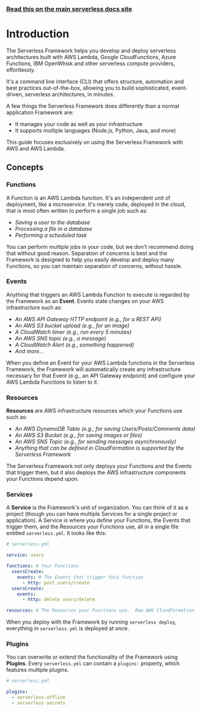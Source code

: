 <!--
title: Serverless Framework - AWS Lambda Guide - Introduction
menuText: Intro
menuOrder: 1
description: An introduction to using AWS and AWS Lambda with the Serverless Framework.
layout: Doc
-->

<!-- DOCS-SITE-LINK:START automatically generated  -->
### [Read this on the main serverless docs site](https://www.serverless.com/framework/docs/providers/aws/guide/intro)
<!-- DOCS-SITE-LINK:END -->

# Introduction

The Serverless Framework helps you develop and deploy serverless architectures built with AWS Lambda, Google CloudFunctions, Azure Functions, IBM OpenWhisk and other serverless compute providers, effortlessly.

It's a command line interface (CLI) that offers structure, automation and best practices out-of-the-box, allowing you to build sophisticated, event-driven, serverless architectures, in minutes.  

A few things the Serverless Framework does differently than a normal application Framework are:

* It manages your code as well as your infrastructure
* It supports multiple languages (Node.js, Python, Java, and more)

This guide focuses exclusively on using the Serverless Framework with AWS and AWS Lambda.

## Concepts

### Functions

A Function is an AWS Lambda function.  It's an independent unit of deployment, like a microservice.  It's merely code, deployed in the cloud, that is most often written to perform a single job such as:

* *Saving a user to the database*
* *Processing a file in a database*
* *Performing a scheduled task*

You can perform multiple jobs in your code, but we don't recommend doing that without good reason. Separation of concerns is best and the Framework is designed to help you easily develop and deploy many Functions, so you can maintain separation of concerns, without hassle.

### Events

Anything that triggers an AWS Lambda Function to execute is regarded by the Framework as an **Event**.  Events state changes on your AWS infrastructure such as:

* *An AWS API Gateway HTTP endpoint (e.g., for a REST API)*
* *An AWS S3 bucket upload (e.g., for an image)*
* *A CloudWatch timer (e.g., run every 5 minutes)*
* *An AWS SNS topic (e.g., a message)*
* *A CloudWatch Alert (e.g., something happened)*
* *And more...*

When you define an Event for your AWS Lambda functions in the Serverless Framework, the Framework will automatically create any infrastructure necessary for that Event (e.g., an API Gateway endpoint) and configure your AWS Lambda Functions to listen to it.

### Resources

**Resources** are AWS infrastructure resources which your Functions use such as:

* *An AWS DynamoDB Table (e.g., for saving Users/Posts/Comments data)*
* *An AWS S3 Bucket (e.g., for saving images or files)*
* *An AWS SNS Topic (e.g., for sending messages asynchronously)*
* *Anything that can be defined in CloudFormation is supported by the Serverless Framework*

The Serverless Framework not only deploys your Functions and the Events that trigger them, but it also deploys the AWS infrastructure components your Functions depend upon.

### Services

A **Service** is the Framework's unit of organization. You can think of it as a project (though you can have multiple Services for a single project or application). A Service is where you define your Functions, the Events that trigger them, and the Resources your Functions use, all in a single file entitled `serverless.yml`. It looks like this:

```yml
# serverless.yml

service: users

functions: # Your Functions
  usersCreate:
    events: # The Events that trigger this function
      - http: post users/create
  usersCreate:
    events:
      - http: delete users/delete

resources: # The Resources your Functions use.  Raw AWS CloudFormation syntax goes in here.
```

When you deploy with the Framework by running `serverless deploy`, everything in `serverless.yml` is deployed at once.

### Plugins

You can overwrite or extend the functionality of the Framework using **Plugins**.  Every `serverless.yml` can contain a `plugins:` property, which features multiple plugins.

```yml
# serverless.yml

plugins:
  - serverless-offline
  - serverless-secrets
```
